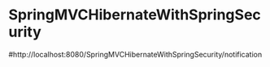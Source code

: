 # SpringMVCHibernateWithSpringSecurity
#http://localhost:8080/SpringMVCHibernateWithSpringSecurity/notification
